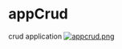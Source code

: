 # appCrud
crud application
[![appcrud.png](https://i.postimg.cc/mgMQw2sn/appcrud.png)](https://postimg.cc/G4L83R9P)
